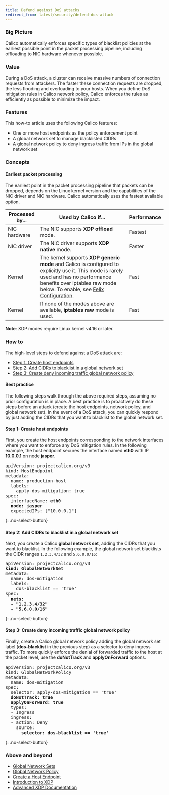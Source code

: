 ```yaml
---
title: Defend against DoS attacks
redirect_from: latest/security/defend-dos-attack
---
```


### Big Picture 

Calico automatically enforces specific types of blacklist policies at the earliest possible point in the packet processing pipeline, including offloading to NIC hardware whenever possible. 

### Value
During a DoS attack, a cluster can receive massive numbers of connection requests from attackers. The faster these connection requests are dropped, the less flooding and overloading to your hosts. When you define DoS mitigation rules in Calico network policy, Calico enforces the rules as efficiently as possible to minimize the impact.

### Features
This how-to article uses the following Calico features:
- One or more host endpoints as the policy enforcement point
- A global network set to manage blacklisted CIDRs
- A global network policy to deny ingress traffic from IPs in the global network set

### Concepts

#### Earliest packet processing
The earliest point in the packet processing pipeline that packets can be dropped, depends on the Linux kernel version and the capabilities of the NIC driver and NIC hardware. Calico automatically uses the fastest available option.

| Processed by... | Used by Calico if...                                         | Performance |
| --------------- | ------------------------------------------------------------ | ----------- |
| NIC hardware    | The NIC supports **XDP offload** mode.                       | Fastest     |
| NIC driver      | The NIC driver supports **XDP native** mode.                 | Faster      |
| Kernel          | The kernel supports **XDP generic mode** and Calico is configured to explicitly use it. This mode is rarely used and has no performance benefits over iptables raw mode below. To enable, see [Felix Configuration]({{site.baseurl}}/{{page.version}}/reference/calicoctl/resources/felixconfig).   | Fast        |
| Kernel          | If none of the modes above are available, **iptables raw** mode is used. | Fast        |

**Note**: XDP modes require Linux kernel v4.16 or later.

### How to

The high-level steps to defend against a DoS attack are:

- [Step 1: Create host endpoints](#step-1-create-host-endpoints)
- [Step 2: Add CIDRs to blacklist in a global network set](#step-2-add-cidrs-to-blacklist-in-a-global-network-set)
- [Step 3: Create deny incoming traffic global network policy](#step-3-create-deny-incoming-traffic-global-network-policy)

#### Best practice
The following steps walk through the above required steps, assuming no prior configuration is in place. A best practice is to proactively do these steps before an attack (create the host endpoints, network policy, and global network set). In the event of a DoS attack, you can quickly respond by just adding the CIDRs that you want to blacklist to the global network set.

#### Step 1: Create host endpoints
First, you create the host endpoints corresponding to the network interfaces where you want to enforce any DoS mitigation rules. In the following example, the host endpoint secures the interface named **eth0** with IP **10.0.0.1** on node **jasper**.

<pre>
apiVersion: projectcalico.org/v3
kind: HostEndpoint
metadata:
  name: production-host
  labels:
    apply-dos-mitigation: true
spec:
  interfaceName: <b>eth0</b>
  <b>node: jasper</b>
  expectedIPs: ["10.0.0.1"]
</pre>
{: .no-select-button}

#### Step 2: Add CIDRs to blacklist in a global network set
Next, you create a Calico **global network set**, adding the CIDRs that you want to blacklist. In the following example, the global network set blacklists the CIDR ranges `1.2.3.4/32` and `5.6.0.0/16`:

<pre>
apiVersion: projectcalico.org/v3
<b>kind: GlobalNetworkSet</b>
metadata:
  name: dos-mitigation
  labels:
    dos-blacklist == 'true'
spec:
  <b>nets:
  - "1.2.3.4/32"
  - "5.6.0.0/16"</b>
</pre>
{: .no-select-button}

#### Step 3: Create deny incoming traffic global network policy 
Finally, create a Calico global network policy adding the global network set label (**dos-blacklist** in the previous step) as a selector to deny ingress traffic. To more quickly enforce the denial of forwarded traffic to the host at the packet level, use the **doNotTrack** and **applyOnForward** options. 

<pre>
apiVersion: projectcalico.org/v3
kind: GlobalNetworkPolicy
metadata:
  name: dos-mitigation
spec:
  selector: apply-dos-mitigation == 'true'
  <b>doNotTrack: true
  applyOnForward: true</b>
  types:
  - Ingress
  ingress:
  - action: Deny
    source:
      <b>selector: dos-blacklist == 'true'</b>
</pre>
{: .no-select-button}

### Above and beyond

- [Global Network Sets]({{site.baseurl}}/{{page.version}}/reference/calicoctl/resources/globalnetworkset)
- [Global Network Policy]({{site.baseurl}}/{{page.version}}/reference/calicoctl/resources/globalnetworkpolicy)
- [Create a Host Endpoint]({{site.baseurl}}/{{page.version}}/reference/calicoctl/resources/hostendpoint)
- [Introduction to XDP](https://www.iovisor.org/technology/xdp)
- [Advanced XDP Documentation](https://prototype-kernel.readthedocs.io/en/latest/networking/XDP/index.html)
